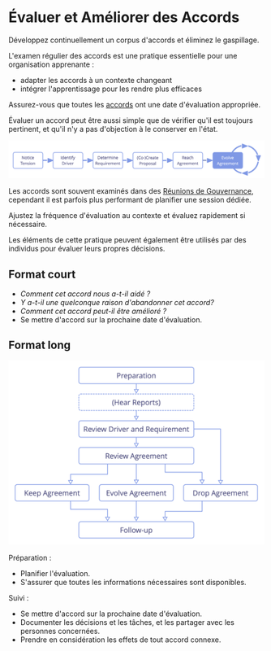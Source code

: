 # Évaluer et Améliorer des Accords

<summary>
Développez continuellement un corpus d'accords et éliminez le gaspillage.
</summary>

L'examen régulier des accords est une pratique essentielle pour une organisation apprenante :

-   adapter les accords à un contexte changeant
-   intégrer l'apprentissage pour les rendre plus efficaces

Assurez-vous que toutes les [accords](glossary:agreement) ont une date d'évaluation appropriée.

Évaluer un accord peut être aussi simple que de vérifier qu'il est toujours pertinent, et qu'il n'y a pas d'objection à le conserver en l'état.

![](img/evolution/evolve-agreement.png)

Les accords sont souvent examinés dans des [Réunions de Gouvernance](section:governance-meeting), cependant il est parfois plus performant de planifier une session dédiée.

Ajustez la fréquence d'évaluation au contexte et évaluez rapidement si nécessaire.

Les éléments de cette pratique peuvent également être utilisés par des individus pour évaluer leurs propres décisions.

## Format court

-   _Comment cet accord nous a-t-il aidé ?_
-   _Y a-t-il une quelconque raison d'abandonner cet accord?_
-   _Comment cet accord peut-il être amélioré ?_
-   Se mettre d'accord sur la prochaine date d'évaluation.

## Format long

![Un format long pour évaluer et améliorer les accords](img/agreements/evaluate-agreements.png)

Préparation :

-   Planifier l'évaluation.
-   S'assurer que toutes les informations nécessaires sont disponibles.

Suivi :

-   Se mettre d'accord sur la prochaine date d'évaluation.
-   Documenter les décisions et les tâches, et les partager avec les personnes concernées.
-   Prendre en considération les effets de tout accord connexe.
